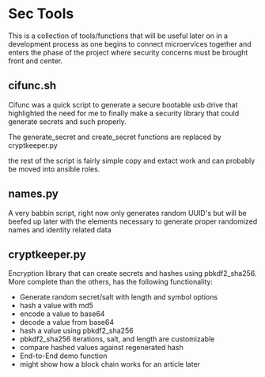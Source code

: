 # Sec Tools

This is a collection of tools/functions that will be useful later on in a development process as one begins to connect microervices together and enters the phase of the project where security concerns must be brought front and center.

## cifunc.sh

Cifunc was a quick script to generate a secure bootable usb drive that highlighted the need for me to finally make a security library that could generate secrets and such properly.

The generate_secret and create_secret functions are replaced by cryptkeeper.py

the rest of the script is fairly simple copy and extact work and can probably be moved into ansible roles.


## names.py

A very babbin script, right now only generates random UUID's but will be beefed up later with the elements necessary to generate proper randomized names and identity related data

## cryptkeeper.py

Encryption library that can create secrets and hashes using pbkdf2_sha256. More complete than the others, has the following functionality:

- Generate random secret/salt with length and symbol options
- hash a value with md5
- encode a value to base64
- decode a value from base64
- hash a value using pbkdf2_sha256
- pbkdf2_sha256 iterations, salt, and length are customizable
- compare hashed values against regenerated hash
- End-to-End demo function
- might show how a block chain works for an article later